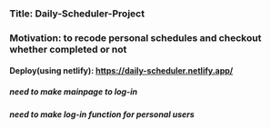 ### Title: Daily-Scheduler-Project
### Motivation: to recode personal schedules and checkout whether completed or not
#### Deploy(using netlify): https://daily-scheduler.netlify.app/

##### need to make mainpage to log-in
##### need to make log-in function for personal users
